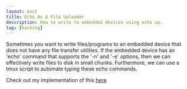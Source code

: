 ```yaml
---
layout: post
title: Echo As A File Uploader
description: How to write to embedded devices using echo up.
tag: [hacking]
---
```


Sometimes you want to write files/programs to an embedded device that does not have any file transfer utilities. If the embedded device has an 'echo' command that supports the '-n' and '-e' options, then we can effectively write files to disk in small chunks. Furthermore, we can use a tmux script to automate typing these echo commands. 

Check out my implementation of this [here](https://github.com/tristan-white/echo_sender/tree/main)